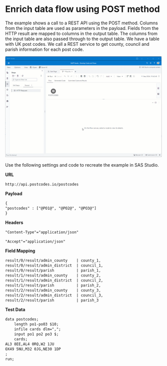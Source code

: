 
# Enrich data flow using POST method
The example shows a call to a REST API using the POST method. Columns from the input table are used as parameters in the payload. Fields from the HTTP result are mapped to columns in the output table. The columns from the input table are also passed through to the output table.
We have a table with UK post codes. We call a REST service to get county, council and parish information for each post code.

![](../../img/HTTPRequest_ex1.gif)

Use the following settings and code to recreate the example in SAS Studio.

**URL**
```
http://api.postcodes.io/postcodes
```
**Payload**
```
{
"postcodes" : ["@PO1@", "@PO2@", "@PO3@"]
}
```
**Headers**
```
"Content-Type"="application/json"
```
```
"Accept"="application/json"
```
**Field Mapping**
```
result/0/result/admin_county    | county_1,
result/0/result/admin_district  | council_1,
result/0/result/parish          | parish_1,
result/1/result/admin_county    | county_2,
result/1/result/admin_district  | council_2,
result/1/result/parish          | parish_2,
result/2/result/admin_county    | county_3,
result/2/result/admin_district  | council_3,
result/2/result/parish          | parish_3
```
**Test Data**
```
data postcodes;
	length po1-po03 $10;
	infile cards dlm=",";
	input po1 po2 po3 $;
	cards;
AL3 8EE,AL4 0RQ,W2 1JU
OX49 5NU,M32 0JG,NE30 1DP
;
run;
```
